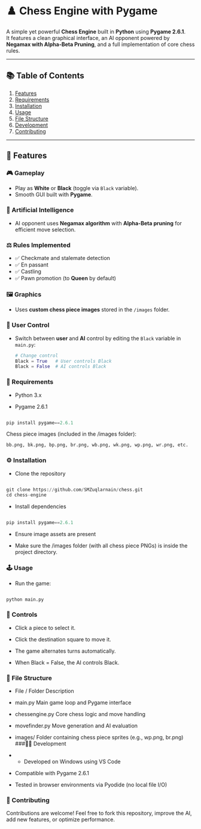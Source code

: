 # ♟️ Chess Engine with Pygame

A simple yet powerful **Chess Engine** built in **Python** using **Pygame 2.6.1**.  
It features a clean graphical interface, an AI opponent powered by **Negamax with Alpha-Beta Pruning**, and a full implementation of core chess rules.

---

## 📚 Table of Contents
1. [Features](#-features)
2. [Requirements](#-requirements)
3. [Installation](#-installation)
4. [Usage](#-usage)
5. [File Structure](#-file-structure)
6. [Development](#-development)
7. [Contributing](#-contributing)


---

## 🚀 Features

### 🎮 Gameplay
- Play as **White** or **Black** (toggle via `Black` variable).
- Smooth GUI built with **Pygame**.

### 🧠 Artificial Intelligence
- AI opponent uses **Negamax algorithm** with **Alpha-Beta pruning** for efficient move selection.

### ⚖️ Rules Implemented
- ✅ Checkmate and stalemate detection  
- ✅ En passant  
- ✅ Castling  
- ✅ Pawn promotion (to **Queen** by default)

### 🖼️ Graphics
- Uses **custom chess piece images** stored in the `/images` folder.

### 👤 User Control
- Switch between **user** and **AI** control by editing the `Black` variable in `main.py`:
  ```python
  # Change control
  Black = True   # User controls Black
  Black = False  # AI controls Black
  ```
### 🧩 Requirements

- Python 3.x

- Pygame 2.6.1
```python

pip install pygame==2.6.1

```

Chess piece images (included in the /images folder):
```python
bb.png, bk.png, bp.png, br.png, wb.png, wk.png, wp.png, wr.png, etc. 
```
### ⚙️ Installation

- Clone the repository
```python

git clone https://github.com/SMZuqlarnain/chess.git
cd chess-engine

```

- Install dependencies
```python

pip install pygame==2.6.1

```
- Ensure image assets are present

- Make sure the /images folder (with all chess piece PNGs) is inside the project directory.

### 🕹️ Usage

- Run the game:
```python

python main.py
```
### 🎯 Controls

- Click a piece to select it.

- Click the destination square to move it.

- The game alternates turns automatically.

- When Black = False, the AI controls Black.

### 📁 File Structure
- File / Folder	Description
- main.py	Main game loop and Pygame interface
- chessengine.py	Core chess logic and move handling
- movefinder.py	Move generation and AI evaluation
- images/	Folder containing chess piece sprites (e.g., wp.png, br.png)
###🧑‍💻 Development

- - Developed on Windows using VS Code

- Compatible with Pygame 2.6.1

- Tested in browser environments via Pyodide (no local file I/O)

### 🤝 Contributing

Contributions are welcome!
Feel free to fork this repository, improve the AI, add new features, or optimize performance.
